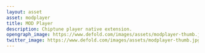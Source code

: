 ```yaml
---
layout: asset
asset: modplayer
title: MOD Player
description: Chiptune player native extension.
opengraph_image: https://www.defold.com/images/assets/modplayer-thumb.jpg
twitter_image: https://www.defold.com/images/assets/modplayer-thumb.jpg
---
```

